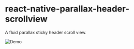 # react-native-parallax-header-scrollview

A fluid parallax sticky header scroll view.

![Demo](./example/parallax-header/screen_capture/parallax_header.gif)